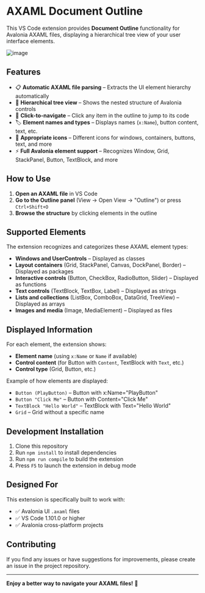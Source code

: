 # AXAML Document Outline

This VS Code extension provides **Document Outline** functionality for Avalonia AXAML files, displaying a hierarchical tree view of your user interface elements.

![image](https://github.com/user-attachments/assets/d52a67f8-e5bf-409a-bd57-70b4f9f3e897)

## Features

* 📋 **Automatic AXAML file parsing** – Extracts the UI element hierarchy automatically
* 🌳 **Hierarchical tree view** – Shows the nested structure of Avalonia controls
* 🎯 **Click-to-navigate** – Click any item in the outline to jump to its code
* 🏷️ **Element names and types** – Displays names (`x:Name`), button content, text, etc.
* 🎨 **Appropriate icons** – Different icons for windows, containers, buttons, text, and more
* ⚡ **Full Avalonia element support** – Recognizes Window, Grid, StackPanel, Button, TextBlock, and more

## How to Use

1. **Open an AXAML file** in VS Code
2. **Go to the Outline panel** (View → Open View → "Outline") or press `Ctrl+Shift+O`
3. **Browse the structure** by clicking elements in the outline

## Supported Elements

The extension recognizes and categorizes these AXAML element types:

* **Windows and UserControls** – Displayed as classes
* **Layout containers** (Grid, StackPanel, Canvas, DockPanel, Border) – Displayed as packages
* **Interactive controls** (Button, CheckBox, RadioButton, Slider) – Displayed as functions
* **Text controls** (TextBlock, TextBox, Label) – Displayed as strings
* **Lists and collections** (ListBox, ComboBox, DataGrid, TreeView) – Displayed as arrays
* **Images and media** (Image, MediaElement) – Displayed as files

## Displayed Information

For each element, the extension shows:

* **Element name** (using `x:Name` or `Name` if available)
* **Control content** (for Button with `Content`, TextBlock with `Text`, etc.)
* **Control type** (Grid, Button, etc.)

Example of how elements are displayed:

* `Button (PlayButton)` – Button with x\:Name="PlayButton"
* `Button "Click Me"` – Button with Content="Click Me"
* `TextBlock "Hello World"` – TextBlock with Text="Hello World"
* `Grid` – Grid without a specific name

## Development Installation

1. Clone this repository
2. Run `npm install` to install dependencies
3. Run `npm run compile` to build the extension
4. Press `F5` to launch the extension in debug mode

## Designed For

This extension is specifically built to work with:

* ✅ Avalonia UI `.axaml` files
* ✅ VS Code 1.101.0 or higher
* ✅ Avalonia cross-platform projects

## Contributing

If you find any issues or have suggestions for improvements, please create an issue in the project repository.

---

**Enjoy a better way to navigate your AXAML files!** 🚀
